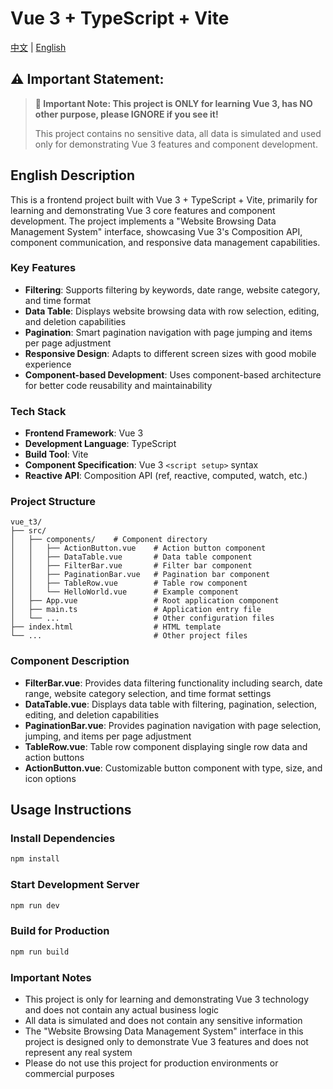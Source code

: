 # Vue 3 + TypeScript + Vite

[中文](../README.md) | [English](./readme_en.md)

## ⚠️ Important Statement:

> **🚨 Important Note: This project is ONLY for learning Vue 3, has NO other purpose, please IGNORE if you see it!**
>
> This project contains no sensitive data, all data is simulated and used only for demonstrating Vue 3 features and component development.

## English Description

This is a frontend project built with Vue 3 + TypeScript + Vite, primarily for learning and demonstrating Vue 3 core features and component development. The project implements a "Website Browsing Data Management System" interface, showcasing Vue 3's Composition API, component communication, and responsive data management capabilities.

### Key Features

- **Filtering**: Supports filtering by keywords, date range, website category, and time format
- **Data Table**: Displays website browsing data with row selection, editing, and deletion capabilities
- **Pagination**: Smart pagination navigation with page jumping and items per page adjustment
- **Responsive Design**: Adapts to different screen sizes with good mobile experience
- **Component-based Development**: Uses component-based architecture for better code reusability and maintainability

### Tech Stack

- **Frontend Framework**: Vue 3
- **Development Language**: TypeScript
- **Build Tool**: Vite
- **Component Specification**: Vue 3 `<script setup>` syntax
- **Reactive API**: Composition API (ref, reactive, computed, watch, etc.)

### Project Structure

```
vue_t3/
├── src/
│   ├── components/    # Component directory
│   │   ├── ActionButton.vue    # Action button component
│   │   ├── DataTable.vue       # Data table component
│   │   ├── FilterBar.vue       # Filter bar component
│   │   ├── PaginationBar.vue   # Pagination bar component
│   │   ├── TableRow.vue        # Table row component
│   │   └── HelloWorld.vue      # Example component
│   ├── App.vue                 # Root application component
│   ├── main.ts                 # Application entry file
│   └── ...                     # Other configuration files
├── index.html                  # HTML template
└── ...                         # Other project files
```

### Component Description

- **FilterBar.vue**: Provides data filtering functionality including search, date range, website category selection, and time format settings
- **DataTable.vue**: Displays data table with filtering, pagination, selection, editing, and deletion capabilities
- **PaginationBar.vue**: Provides pagination navigation with page selection, jumping, and items per page adjustment
- **TableRow.vue**: Table row component displaying single row data and action buttons
- **ActionButton.vue**: Customizable button component with type, size, and icon options

## Usage Instructions

### Install Dependencies

```bash
npm install
```

### Start Development Server

```bash
npm run dev
```

### Build for Production

```bash
npm run build
```

### Important Notes

- This project is only for learning and demonstrating Vue 3 technology and does not contain any actual business logic
- All data is simulated and does not contain any sensitive information
- The "Website Browsing Data Management System" interface in this project is designed only to demonstrate Vue 3 features and does not represent any real system
- Please do not use this project for production environments or commercial purposes
